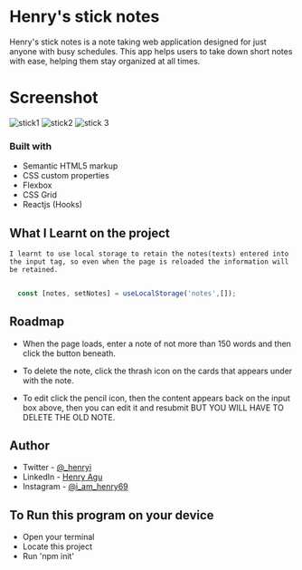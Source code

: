 # Henry's stick notes

Henry's stick notes is a note taking web application designed for just anyone with busy schedules. This app helps users to take down short notes with ease, helping them stay organized at all times.

# Screenshot
![stick1](https://user-images.githubusercontent.com/74037448/197475084-4c6499f4-8ebe-4833-9541-1782b460eb78.PNG)
![stick2](https://user-images.githubusercontent.com/74037448/197475094-17fdb658-1fc8-4154-b5be-2ef3479b8fd8.PNG)
![stick 3](https://user-images.githubusercontent.com/74037448/197475098-0519a685-fbab-47e6-8e14-2fc501245026.PNG)



### Built with

- Semantic HTML5 markup
- CSS custom properties
- Flexbox
- CSS Grid
- Reactjs (Hooks)

## What I Learnt on the project
    I learnt to use local storage to retain the notes(texts) entered into the input tag, so even when the page is reloaded the information will be retained.

```js

  const [notes, setNotes] = useLocalStorage('notes',[]);

```

## Roadmap
- When the page loads, enter a note of not more than 150 words and then click the button beneath.

- To delete the note, click the thrash icon on the cards that appears under with the note.

- To edit click the pencil icon, then the content appears back on the input box above, then you can edit it and resubmit BUT YOU WILL HAVE TO DELETE THE OLD NOTE.


## Author

- Twitter - [@\_henryi](https://www.twitter.com/_henryi)
- LinkedIn - [Henry Agu](https://www.linkedin.com/in/agu-henry-871a981b0)
- Instagram - [@i_am_henry69](https://instagram.com/i_am_henry69?igshid=YmMyMTA2M2Y=)


## To Run this program on your device
- Open your terminal
- Locate this project
- Run 'npm init'
